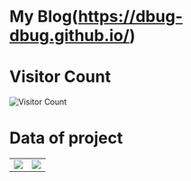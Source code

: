 <!--
**DBUG-DBUG/DBUG-DBUG** is a ✨ _special_ ✨ repository because its `README.md` (this file) appears on your GitHub profile.

Here are some ideas to get you started:

- 🔭 I’m currently working on ...
- 🌱 I’m currently learning ...
- 👯 I’m looking to collaborate on ...
- 🤔 I’m looking for help with ...
- 💬 Ask me about ...
- 📫 How to reach me: ...
- 😄 Pronouns: ...
- ⚡ Fun fact: ...
    -->

# My Blog(https://dbug-dbug.github.io/)

# Visitor Count
![Visitor Count](https://profile-counter.glitch.me/sqlsec/count.svg)

# Data of project

<table>
    <tr>
        <td >
            <center><img src="https://github-readme-stats.vercel.app/api?username=DBUG-DBUG&show_icons=true&hide_border=true&theme=chartreuse-dark" ></center>
        </td>
        <td >
            <center><img src="https://github-readme-stats.vercel.app/api?username=DBUG-DBUG&show_icons=true&hide_border=true&theme=highcontrast" ></center>
        </td>
    </tr>
</table>

